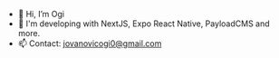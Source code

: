 - 👋 Hi, I’m Ogi
- 👀 I'm developing with NextJS, Expo React Native, PayloadCMS and more.
- 📫 Contact: jovanovicogi0@gmail.com
